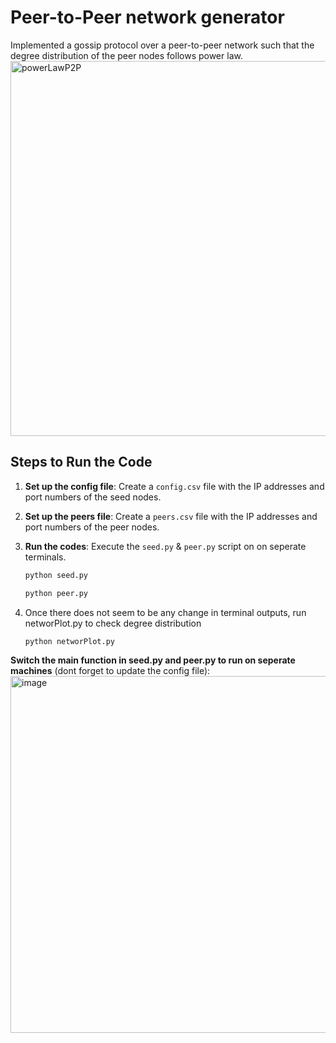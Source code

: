 # Peer-to-Peer network generator
Implemented a gossip protocol over a peer-to-peer network such that the degree distribution of the peer nodes follows power law.<br />
<img width="1000" height="600" alt="powerLawP2P" src="https://github.com/user-attachments/assets/a9d3850e-0f16-4d2b-928b-d95657fcd651" />

## Steps to Run the Code

1. **Set up the config file**: Create a `config.csv` file with the IP addresses and port numbers of the seed nodes.
2. **Set up the peers file**: Create a `peers.csv` file with the IP addresses and port numbers of the peer nodes.
3. **Run the codes**: Execute the `seed.py` & `peer.py` script on  on seperate terminals.

   ```bash
   python seed.py
   ```
   ```bash
   python peer.py
   ```

4. Once there does not seem to be any change in terminal outputs, run networPlot.py to check degree distribution
   ```bash
   python networPlot.py
   ```
   
**Switch the main function in seed.py and peer.py to run on seperate machines** (dont forget to update the config file):
<img width="685" height="571" alt="image" src="https://github.com/user-attachments/assets/0e0846b8-9ecd-4830-849d-53593b122e9b" />

